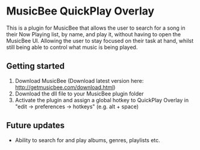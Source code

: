 # MusicBee QuickPlay Overlay
This is a plugin for MusicBee that allows the user to search for a song in their Now Playing list, by name, and play it, without having to open the MusicBee UI. Allowing the user to stay focused on their task at hand, whilst still being able to control what music is being played.
## Getting started
1. Download MusicBee (Download latest version here: http://getmusicbee.com/download.html)
2. Download the dll file to your MusicBee plugin folder
3. Activate the plugin and assign a global hotkey to QuickPlay Overlay in "edit -> preferences -> hotkeys" (e.g. alt + space)

## Future updates
- Ability to search for and play albums, genres, playlists etc.
